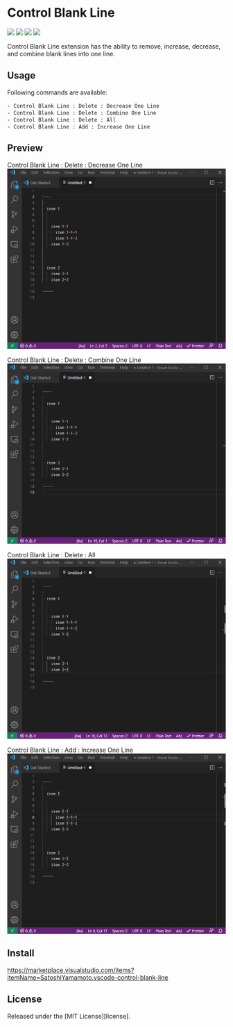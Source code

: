 # Control Blank Line

[![](https://vsmarketplacebadges.dev/version-short/SatoshiYamamoto.vscode-control-blank-line.png)](https://marketplace.visualstudio.com/items?itemName=SatoshiYamamoto.vscode-control-blank-line)
[![](https://vsmarketplacebadges.dev/installs-short/SatoshiYamamoto.vscode-control-blank-line.png)](https://marketplace.visualstudio.com/items?itemName=SatoshiYamamoto.vscode-control-blank-line)
[![](https://vsmarketplacebadges.dev/rating-short/SatoshiYamamoto.vscode-control-blank-line.png)](https://marketplace.visualstudio.com/items?itemName=SatoshiYamamoto.vscode-control-blank-line)
[![](https://img.shields.io/github/license/standard-software/vscode-date-time-calendar.png)](https://github.com/standard-software/vscode-date-time-calendar/blob/main/LICENSE)

Control Blank Line extension has the ability to remove, increase, decrease, and combine blank lines into one line.

## Usage

Following commands are available:

```
- Control Blank Line : Delete : Decrease One Line
- Control Blank Line : Delete : Combine One Line
- Control Blank Line : Delete : All
- Control Blank Line : Add : Increase One Line
```

## Preview

Control Blank Line : Delete : Decrease One Line
![](https://raw.githubusercontent.com/standard-software/vscode-control-blank-line/main/images/animegif/decrease.gif)

Control Blank Line : Delete : Combine One Line
![](https://raw.githubusercontent.com/standard-software/vscode-control-blank-line/main/images/animegif/combine.gif)

Control Blank Line : Delete : All
![](https://raw.githubusercontent.com/standard-software/vscode-control-blank-line/main/images/animegif/delete.gif)

Control Blank Line : Add : Increase One Line
![](https://raw.githubusercontent.com/standard-software/vscode-control-blank-line/main/images/animegif/increase.gif)

## Install

https://marketplace.visualstudio.com/items?itemName=SatoshiYamamoto.vscode-control-blank-line

## License

Released under the [MIT License][license].


